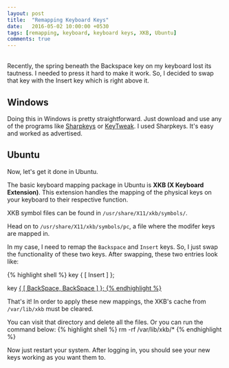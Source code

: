 ```yaml
---
layout: post
title:  "Remapping Keyboard Keys"
date:   2016-05-02 10:00:00 +0530
tags: [remapping, keyboard, keyboard keys, XKB, Ubuntu]
comments: true
---
```

<br>
Recently, the spring beneath the Backspace key on my keyboard lost its tautness. I needed to press it hard to make it work. So, I decided to swap that key with the Insert key which is right above it.

## Windows
Doing this in Windows is pretty straightforward. Just download and use any of the programs like [Sharpkeys] or [KeyTweak]. I used Sharpkeys. It's easy and worked as advertised.

## Ubuntu
Now, let's get it done in Ubuntu.

The basic keyboard mapping package in Ubuntu is **XKB (X Keyboard Extension)**. This extension handles the mapping of the physical keys on your keyboard to their respective function.

XKB symbol files can be found in `/usr/share/X11/xkb/symbols/`.

Head on to `/usr/share/X11/xkb/symbols/pc`, a file where the modifer keys are mapped in.

In my case, I need to remap the `Backspace` and `Insert` keys. So, I just swap the functionality of these two keys.
After swapping, these two entries look like:

{% highlight shell %}
 key <BKSP> {        [  Insert	       ]	};

 key <INS> {	[ BackSpace, BackSpace  ]       };
{% endhighlight %}

That's it! In order to apply these new mappings, the XKB's cache from `/var/lib/xkb` must be cleared.

You can visit that directory and delete all the files. Or you can run the command below:
{% highlight shell %}
rm -rf /var/lib/xkb/*
{% endhighlight %}

Now just restart your system. After logging in, you should see your new keys working as you want them to.

[Sharpkeys]: https://github.com/randyrants/sharpkeys
[KeyTweak]: https://keytweak.en.softonic.com

